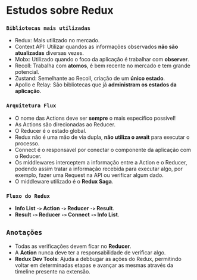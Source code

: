 # Estudos sobre Redux

### `Bibliotecas mais utilizadas`
- Redux: Mais utilizado no mercado.
- Context API: Utilizar quandos as informações observados **não são atualizadas** diversas vezes.
- Mobx: Utilizado quando o foco da aplicação é trabalhar com **observer**.
- Recoll: Trabalha com **atomos**, é bem recente no mercado e tem grande potencial.
- Zustand: Semelhante ao Recoll, criação de um **único estado**.
- Apollo e Relay: São bibliotecas que já **administram os estados da aplicação**.

### `Arquitetura Flux`
- O nome das Actions deve ser **sempre** o mais especifico possivel!
- As Actions são direcionadas ao Reducer.
- O Reducer é o estado global.
- Redux não é uma mão de via dupla, **não utiliza o await** para executar o processo.
- Connect é o responsavel por conectar o componente da aplicação com o Reducer.
- Os middlewares interceptem a informação entre a Action e o Reducer, podendo assim tratar a informação recebida para executar algo, por exemplo, fazer uma Request na API ou verificar algum dado.
- O middleware utilizado é o **Redux Saga**.

### `Fluxo do Redux`
- **Info List `->` Action `->` Reducer `->` Result**.
- **Result `->` Reducer `->` Connect `->` Info List**.

## `Anotações`
- Todas as verificações devem ficar no **Reducer**.
- A **Action** nunca deve ter a responsabilidade de verificar algo.
- **Redux Dev Tools**: Ajuda a debbugar as ações do Redux, permitindo voltar em determinadas etapas e avançar as mesmas através da timeline presente na extensão.